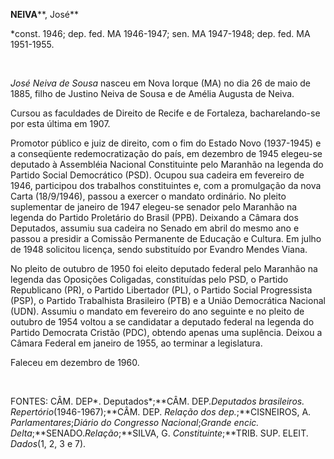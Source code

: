**NEIVA****, José**

\*const. 1946; dep. fed. MA 1946-1947; sen. MA 1947-1948; dep. fed. MA
1951-1955.

 

*José Neiva de Sousa* nasceu em Nova Iorque (MA) no dia 26 de maio de
1885, filho de Justino Neiva de Sousa e de Amélia Augusta de Neiva.

Cursou as faculdades de Direito de Recife e de Fortaleza,
bacharelando-se por esta última em 1907.

Promotor público e juiz de direito, com o fim do Estado Novo (1937-1945)
e a conseqüente redemocratização do país, em dezembro de 1945 elegeu-se
deputado à Assembléia Nacional Constituinte pelo Maranhão na legenda do
Partido Social Democrático (PSD). Ocupou sua cadeira em fevereiro de
1946, participou dos trabalhos constituintes e, com a promulgação da
nova Carta (18/9/1946), passou a exercer o mandato ordinário. No pleito
suplementar de janeiro de 1947 elegeu-se senador pelo Maranhão na
legenda do Partido Proletário do Brasil (PPB). Deixando a Câmara dos
Deputados, assumiu sua cadeira no Senado em abril do mesmo ano e passou
a presidir a Comissão Permanente de Educação e Cultura. Em julho de 1948
solicitou licença, sendo substituído por Evandro Mendes Viana.

No pleito de outubro de 1950 foi eleito deputado federal pelo Maranhão
na legenda das Oposições Coligadas, constituídas pelo PSD, o Partido
Republicano (PR), o Partido Libertador (PL), o Partido Social
Progressista (PSP), o Partido Trabalhista Brasileiro (PTB) e a União
Democrática Nacional (UDN). Assumiu o mandato em fevereiro do ano
seguinte e no pleito de outubro de 1954 voltou a se candidatar a
deputado federal na legenda do Partido Democrata Cristão (PDC), obtendo
apenas uma suplência. Deixou a Câmara Federal em janeiro de 1955, ao
terminar a legislatura.

Faleceu em dezembro de 1960.

 

FONTES: CÂM. DEP*. Deputados*;**CÂM. DEP.*Deputados brasileiros.
Repertório*(1946-1967);**CÂM. DEP. *Relação dos dep.*;**CISNEIROS, A.
*Parlamentares*;*Diário do Congresso Nacional*;*Grande* *encic.
Delta*;**SENADO.*Relação*;**SILVA, G. *Constituinte*;**TRIB. SUP. ELEIT.
*Dados*(1, 2, 3 e 7).

 
